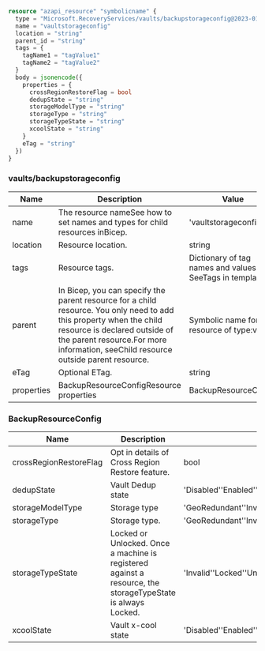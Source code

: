 ```terraform
resource "azapi_resource" "symbolicname" {
  type = "Microsoft.RecoveryServices/vaults/backupstorageconfig@2023-01-01"
  name = "vaultstorageconfig"
  location = "string"
  parent_id = "string"
  tags = {
    tagName1 = "tagValue1"
    tagName2 = "tagValue2"
  }
  body = jsonencode({
    properties = {
      crossRegionRestoreFlag = bool
      dedupState = "string"
      storageModelType = "string"
      storageType = "string"
      storageTypeState = "string"
      xcoolState = "string"
    }
    eTag = "string"
  })
}

```

### vaults/backupstorageconfig

| Name | Description | Value |
|-|-|-|
| name | The resource nameSee how to set names and types for child resources inBicep. | 'vaultstorageconfig' |
| location | Resource location. | string |
| tags | Resource tags. | Dictionary of tag names and values. SeeTags in templates |
| parent | In Bicep, you can specify the parent resource for a child resource. You only need to add this property when the child resource is declared outside of the parent resource.For more information, seeChild resource outside parent resource. | Symbolic name for resource of type:vaults |
| eTag | Optional ETag. | string |
| properties | BackupResourceConfigResource properties | BackupResourceConfig |


### BackupResourceConfig

| Name | Description | Value |
|-|-|-|
| crossRegionRestoreFlag | Opt in details of Cross Region Restore feature. | bool |
| dedupState | Vault Dedup state | 'Disabled''Enabled''Invalid' |
| storageModelType | Storage type | 'GeoRedundant''Invalid''LocallyRedundant''ReadAccessGeoZoneRedundant''ZoneRedundant' |
| storageType | Storage type. | 'GeoRedundant''Invalid''LocallyRedundant''ReadAccessGeoZoneRedundant''ZoneRedundant' |
| storageTypeState | Locked or Unlocked. Once a machine is registered against a resource, the storageTypeState is always Locked. | 'Invalid''Locked''Unlocked' |
| xcoolState | Vault x-cool state | 'Disabled''Enabled''Invalid' |


